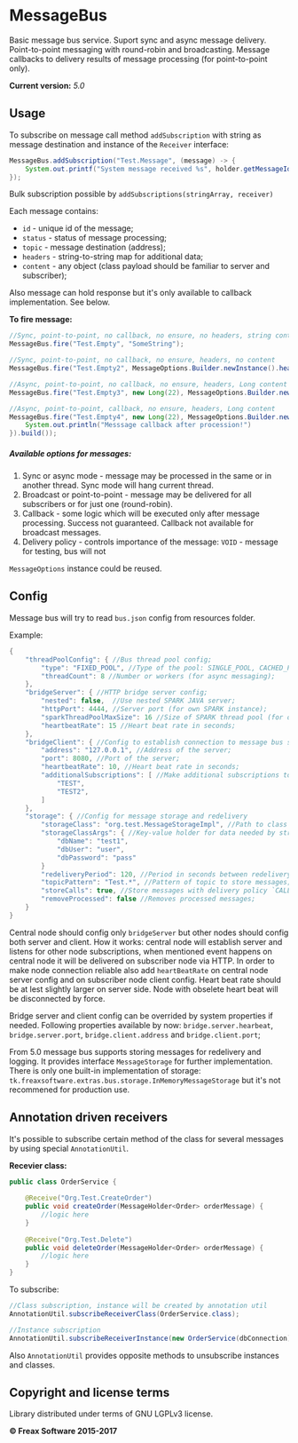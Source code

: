 MessageBus
============

Basic message bus service. Suport sync and async message delivery. Point-to-point 
messaging with round-robin and broadcasting. Message callbacks to delivery results 
of message processing (for point-to-point only). 

**Current version:** *5.0*

## Usage

To subscribe on message call method `addSubscription` with string as message destination and instance of the `Receiver` interface:

```java
MessageBus.addSubscription("Test.Message", (message) -> {
    System.out.printf("System message received %s", holder.getMessageId());
});
```

Bulk subscription possible by `addSubscriptions(stringArray, receiver)`

Each message contains:
 * `id` - unique id of the message;
 * `status` - status of message processing;
 * `topic` - message destination (address);
 * `headers` - string-to-string map for additional data;
 * `content` - any object (class payload should be familiar to server and subscriber);

Also message can hold response but it's only available to callback implementation. See below.

**To fire message:**

```java
//Sync, point-to-point, no callback, no ensure, no headers, string content
MessageBus.fire("Test.Empty", "SomeString");

//Sync, point-to-point, no callback, no ensure, headers, no content
MessageBus.fire("Test.Empty2", MessageOptions.Builder.newInstance().header("SomeHeader", "value").build());

//Async, point-to-point, no callback, no ensure, headers, Long content
MessageBus.fire("Test.Empty3", new Long(22), MessageOptions.Builder.newInstanc().header("SomeHeader", "value").async().build());

//Async, point-to-point, callback, no ensure, headers, Long content
MessageBus.fire("Test.Empty4", new Long(22), MessageOptions.Builder.newInstanc().header("SomeHeader", "value").async().callback((response) -> {
    System.out.println("Messsage callback after procession!")
}).build());
```

##### Available options for messages:
1. Sync or async mode - message may be processed in the same or in another thread. Sync mode will hang current thread.
2. Broadcast or point-to-point - message may be delivered for all subscribers or for just one (round-robin).
3. Callback - some logic which will be executed only after message processing. Success not guaranteed. Callback not available for broadcast messages.
4. Delivery policy - controls importance of the message: `VOID` - message for testing, bus will not 

`MessageOptions` instance could be reused.

## Config

Message bus will try to read `bus.json` config from resources folder.

Example:
```java
{
    "threadPoolConfig": { //Bus thread pool config;
        "type": "FIXED_POOL", //Type of the pool: SINGLE_POOL, CACHED_POOL, FIXED_POOL or FORK_JOIN_POOL;
        "threadCount": 8 //Number or workers (for async messaging);
    },
    "bridgeServer": { //HTTP bridge server config;
        "nested": false,  //Use nested SPARK JAVA server;
        "httpPort": 4444, //Server port (for own SPARK instance);
        "sparkThreadPoolMaxSize": 16 //Size of SPARK thread pool (for own SPARK instance);
        "heartbeatRate": 15 //Heart beat rate in seconds;
    },
    "bridgeClient": { //Config to establish connection to message bus server;
        "address": "127.0.0.1", //Address of the server;
        "port": 8080, //Port of the server;
        "heartbeatRate": 10, //Heart beat rate in seconds;
        "additionalSubscriptions": [ //Make additional subscriptions to send on server;
            "TEST",
            "TEST2",
        ]
    },
    "storage": { //Config for message storage and redelivery
        "storageClass": "org.test.MessageStorageImpl", //Path to class to storage implementation;
        "storageClassArgs": { //Key-value holder for data needed by strorage to work (optional);
            "dbName": "test1",
            "dbUser": "user",
            "dbPassword": "pass"
        }
        "redeliveryPeriod": 120, //Period in seconds between redelivery attempts;
        "topicPattern": "Test.*", //Pattern of topic to store messages;
        "storeCalls": true, //Store messages with delivery policy `CALL`;
        "removeProcessed": false //Removes processed messages;
    }
}
```

Central node should config only `bridgeServer` but other nodes should config both server and client. How it works: central node will establish server and listens for other node subscriptions, when mentioned event happens on central node it will be delivered on subscriber node via HTTP. In order to make node connection reliable also add `heartBeatRate` on central node server config and on subscriber node client config. Heart beat rate should be at lest slightly larger on server side. Node with obselete heart beat will be disconnected by force.

Bridge server and client config can be overrided by system properties if needed. Following properties available by now: `bridge.server.hearbeat`, `bridge.server.port`, `bridge.client.address` and `bridge.client.port`;

From 5.0 message bus supports storing messages for redelivery and logging. It provides interface `MessageStorage` for further implementation. There is only one built-in implementation of storage: `tk.freaxsoftware.extras.bus.storage.InMemoryMessageStorage` but it's not recommened for production use.

## Annotation driven receivers

It's possible to subscribe certain method of the class for several messages by using special `AnnotationUtil`.

**Recevier class:**
```java
public class OrderService {
    
    @Receive("Org.Test.CreateOrder")
    public void createOrder(MessageHolder<Order> orderMessage) {
        //logic here
    }
    
    @Receive("Org.Test.Delete")
    public void deleteOrder(MessageHolder<Order> orderMessage) {
        //logic here
    }
}
```

To subscribe:
```java
//Class subscription, instance will be created by annotation util
AnnotationUtil.subscribeReceiverClass(OrderService.class);

//Instance subscription
AnnotationUtil.subscribeReceiverInstance(new OrderService(dbConnection));
```

Also `AnnotationUtil` provides opposite methods to unsubscribe instances and classes.

## Copyright and license terms

Library distributed under terms of GNU LGPLv3 license.

**© Freax Software 2015-2017**